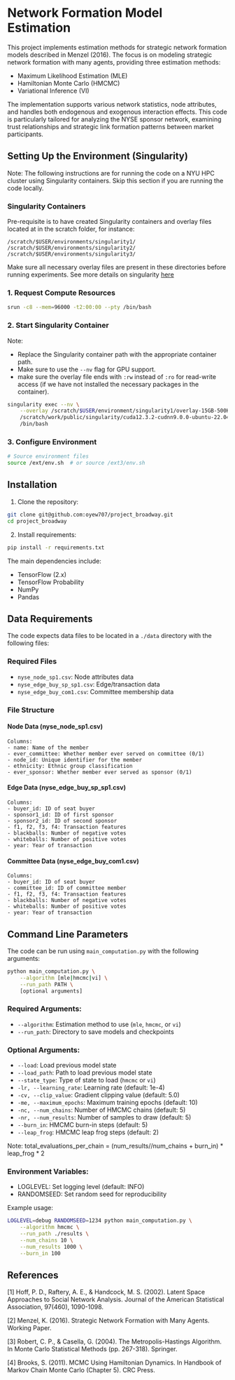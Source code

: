 # Network Formation Model Estimation

This project implements estimation methods for strategic network formation models described in Menzel (2016). The focus is on modeling strategic network formation with many agents, providing three estimation methods:

- Maximum Likelihood Estimation (MLE)
- Hamiltonian Monte Carlo (HMCMC) 
- Variational Inference (VI)

The implementation supports various network statistics, node attributes, and handles both endogenous and exogenous interaction effects. This code is particularly tailored for analyzing the NYSE sponsor network, examining trust relationships and strategic link formation patterns between market participants.

## Setting Up the Environment (Singularity)
Note: The following instructions are for running the code on a NYU HPC cluster using Singularity containers. Skip this section if you are running the code locally.

### Singularity Containers
Pre-requisite is to have created Singularity containers and overlay files located at in the scratch folder, for instance:
```
/scratch/$USER/environments/singularity1/
/scratch/$USER/environments/singularity2/
/scratch/$USER/environments/singularity3/
```

Make sure all necessary overlay files are present in these directories before running experiments. 
See more details on singularity [here](https://sites.google.com/nyu.edu/nyu-hpc/hpc-systems/greene/software/singularity-with-miniconda)

### 1. Request Compute Resources
```bash
srun -c8 --mem=96000 -t2:00:00 --pty /bin/bash
```

### 2. Start Singularity Container
Note: 
- Replace the Singularity container path with the appropriate container path. 
- Make sure to use the `--nv` flag for GPU support.
- make sure the overlay file ends with `:rw` instead of `:ro` for read-write access (if we have not installed the necessary packages in the container).
```bash
singularity exec --nv \
    --overlay /scratch/$USER/environment/singularity1/overlay-15GB-500K.ext3:rw \
    /scratch/work/public/singularity/cuda12.3.2-cudnn9.0.0-ubuntu-22.04.4.sif \
    /bin/bash
```

### 3. Configure Environment
```bash
# Source environment files
source /ext/env.sh  # or source /ext3/env.sh
```

## Installation

1. Clone the repository:
```bash
git clone git@github.com:oyew707/project_broadway.git
cd project_broadway
```

2. Install requirements:
```bash
pip install -r requirements.txt
```

The main dependencies include:
- TensorFlow (2.x)
- TensorFlow Probability 
- NumPy
- Pandas

## Data Requirements

The code expects data files to be located in a `./data` directory with the following files:

### Required Files
- `nyse_node_sp1.csv`: Node attributes data
- `nyse_edge_buy_sp_sp1.csv`: Edge/transaction data
- `nyse_edge_buy_com1.csv`: Committee membership data

### File Structure

#### Node Data (nyse_node_sp1.csv)
```
Columns:
- name: Name of the member
- ever_committee: Whether member ever served on committee (0/1)
- node_id: Unique identifier for the member
- ethnicity: Ethnic group classification
- ever_sponsor: Whether member ever served as sponsor (0/1)
```

#### Edge Data (nyse_edge_buy_sp_sp1.csv)
```
Columns:
- buyer_id: ID of seat buyer
- sponsor1_id: ID of first sponsor
- sponsor2_id: ID of second sponsor
- f1, f2, f3, f4: Transaction features
- blackballs: Number of negative votes
- whiteballs: Number of positive votes
- year: Year of transaction
```

#### Committee Data (nyse_edge_buy_com1.csv)
```
Columns:
- buyer_id: ID of seat buyer
- committee_id: ID of committee member
- f1, f2, f3, f4: Transaction features
- blackballs: Number of negative votes
- whiteballs: Number of positive votes
- year: Year of transaction
```

## Command Line Parameters

The code can be run using `main_computation.py` with the following arguments:

```bash
python main_computation.py \
    --algorithm [mle|hmcmc|vi] \
    --run_path PATH \
    [optional arguments]
```

### Required Arguments:
- `--algorithm`: Estimation method to use (`mle`, `hmcmc`, or `vi`)
- `--run_path`: Directory to save models and checkpoints

### Optional Arguments:
- `--load`: Load previous model state
- `--load_path`: Path to load previous model state
- `--state_type`: Type of state to load (`hmcmc` or `vi`)
- `-lr, --learning_rate`: Learning rate (default: 1e-4)
- `-cv, --clip_value`: Gradient clipping value (default: 5.0)
- `-me, --maximum_epochs`: Maximum training epochs (default: 10)
- `-nc, --num_chains`: Number of HMCMC chains (default: 5)
- `-nr, --num_results`: Number of samples to draw (default: 5)
- `--burn_in`: HMCMC burn-in steps (default: 5)
- `--leap_frog`: HMCMC leap frog steps (default: 2)

Note: total_evaluations_per_chain = (num_results//num_chains + burn_in) * leap_frog * 2

### Environment Variables:
- LOGLEVEL: Set logging level (default: INFO)
- RANDOMSEED: Set random seed for reproducibility 

Example usage:
```bash
LOGLEVEL=debug RANDOMSEED=1234 python main_computation.py \
    --algorithm hmcmc \
    --run_path ./results \
    --num_chains 10 \
    --num_results 1000 \
    --burn_in 100
```

## References

[1] Hoff, P. D., Raftery, A. E., & Handcock, M. S. (2002). Latent Space Approaches to Social Network Analysis. Journal of the American Statistical Association, 97(460), 1090-1098.

[2] Menzel, K. (2016). Strategic Network Formation with Many Agents. Working Paper.

[3] Robert, C. P., & Casella, G. (2004). The Metropolis-Hastings Algorithm. In Monte Carlo Statistical Methods (pp. 267-318). Springer.

[4] Brooks, S. (2011). MCMC Using Hamiltonian Dynamics. In Handbook of Markov Chain Monte Carlo (Chapter 5). CRC Press.